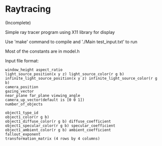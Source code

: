 # Raytracing 
(Incomplete)

Simple ray tracer program using X11 library for display

Use 'make' command to compile and './Main test_input.txt' to run

Most of the constants are in model.h

Input file format:
	
	window_height aspect_ratio
	light_source_position(x y z) light_source_color(r g b)
	infinite_light_source_position(x y z) infinite_light_source_color(r g b)
	camera_position
	gazing_vector
	near_plane far_plane viewing_angle
	camera_up_vector(default is [0 0 1])
	number_of_objects
	
	object1_type_id
	object1_color(r g b)
	object1_diffuse_color(r g b) diffuse_coefficient
	object1_specular_color(r g b) specular_coefficient
	object1_ambient_color(r g b) ambient_coefficient
	fallout_exponent
	transformation_matrix (4 rows by 4 columns)


